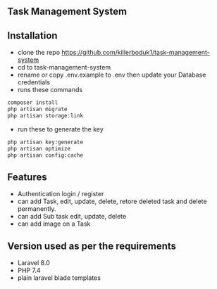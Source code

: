 ## Task Management System

## Installation

- clone the repo https://github.com/killerboduk1/task-management-system
- cd to task-management-system
- rename or copy .env.example to .env then update your Database credentials
- runs these commands

```bash
composer install
php artisan migrate
php artisan storage:link
```
- run these to generate the key

```bash
php artisan key:generate
php artisan optimize
php artisan config:cache
```
 
 ## Features

- Authentication login / register
- can add Task, edit, update, delete, retore deleted task and delete permanently.
- can add Sub task edit, update, delete
- can add image on a Task

 ## Version used as per the requirements 

- Laravel 8.0 
- PHP 7.4 
- plain laravel blade templates
